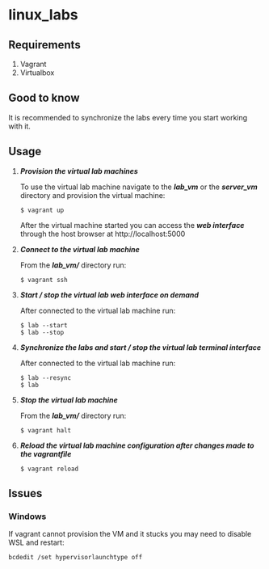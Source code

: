# linux_labs

## Requirements

1. Vagrant
2. Virtualbox

## Good to know

It is recommended to synchronize the labs every time you start working with it. 


## Usage

1. ***Provision the virtual lab machines***

    To use the virtual lab machine navigate to the ***lab_vm*** or the ***server_vm*** directory and provision the virtual machine:

    ```
    $ vagrant up
    ```
    
    After the virtual machine started you can access the ***web interface*** through the host browser at http://localhost:5000

2. ***Connect to the virtual lab machine***

    From the ***lab_vm/*** directory run:

    ```
    $ vagrant ssh
    ```

3. ***Start / stop the virtual lab web interface on demand***

    After connected to the virtual lab machine run:

    ```
    $ lab --start
    $ lab --stop
    ```
4. ***Synchronize the labs and start / stop the virtual lab terminal interface***
    
   After connected to the virtual lab machine run:

    ```
    $ lab --resync
    $ lab
    ```

5. ***Stop the virtual lab machine***

    From the ***lab_vm/*** directory run:

    ```
    $ vagrant halt
    ```

6. ***Reload the virtual lab machine configuration after changes made to the vagrantfile***

    ```
    $ vagrant reload
    ```

## Issues

### Windows

If vagrant cannot provision the VM and it stucks you may need to disable WSL and restart:

```
bcdedit /set hypervisorlaunchtype off
```
